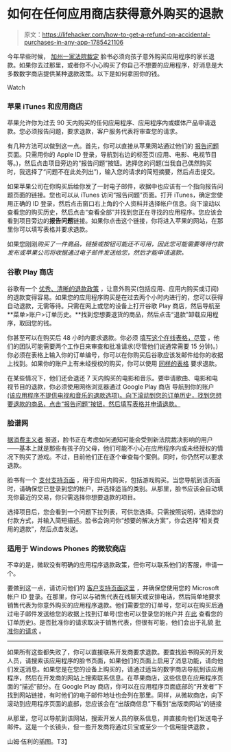 # 如何在任何应用商店获得意外购买的退款

> 原文：<https://lifehacker.com/how-to-get-a-refund-on-accidental-purchases-in-any-app-1785421106>

今年早些时候， [加州一家法院裁定](https://www.theguardian.com/technology/2016/jul/27/facebook-refund-children-app-purchases-lawsuit) 脸书必须向孩子意外购买应用程序的家长退款。如果你去过那里，或者你不小心购买了你自己不想要的应用程序，好消息是大多数数字商店提供某种退款政策。以下是如何拿回你的钱。

Watch

### 苹果 iTunes 和应用商店

苹果允许你为过去 90 天内购买的任何应用程序、应用程序内或媒体产品申请退款。您必须报告问题，要求退款，客户服务代表将审查您的请求。

有几种方法可以做到这一点。首先，你可以直接从苹果网站通过他们的 [报告问题](https://reportaproblem.apple.com/) 页面。只需用你的 Apple ID 登录，导航到右边的标签页(应用、电影、电视节目等。)，然后点击项目旁边的“报告问题”按钮。选择您的问题(当我自己偶然购买时，我选择了“问题不在此处列出”)，输入您的请求的简短摘要，然后点击提交。

如果苹果公司在你购买后给你发了一封电子邮件，收据中也应该有一个指向报告问题页面的链接。您也可以从 iTunes 访问“报告问题”页面。打开 iTunes，确定您使用正确的 ID 登录，然后点击窗口右上角的个人资料并选择帐户信息。向下滚动以查看您的购买历史，然后点击“查看全部”并找到您正在寻找的应用程序。您应该会看到项目旁边的**报告问题**链接。如果你点击这个链接，你将进入苹果的网站，在那里你可以填写表格并要求退款。

如果您刚刚*购买了一件商品，链接或按钮可能还不可用，因此您可能需要等待付款发布或苹果公司将收据通过电子邮件发送给您，然后才能申请退款。*

### 谷歌 Play 商店

谷歌有一个 [优秀、清晰的退款政策](https://support.google.com/googleplay/answer/2479637?hl=en) ，让意外购买(包括应用、应用内购买或订阅)的退款变得容易。如果您的应用程序购买是在过去两个小时内进行的，您可以获得自动退款，无需等待。只需在网上或您的设备上打开谷歌 Play 商店，然后导航至**菜单>账户>订单历史。**找到您想要退货的商品，然后点击“退款”卸载应用程序，取回您的钱。

你甚至可以在购买后 48 小时内要求退款。你必须 [填写这个在线表格，尽管](https://support.google.com/googleplay/contact/play_request_refund_apps?ctx=about_refunds_on_google_play&rd=1) ，他们的团队可能需要两个工作日来审查和批准请求(尽管他们说通常需要 15 分钟)。)你必须在表格上输入你的订单编号，你可以在你购买后谷歌应该发邮件给你的收据上找到。如果你的账户上有未经授权的购买，你可以使用 [同样的表格](https://support.google.com/googleplay/contact/play_request_refund_apps?ctx=about_refunds_on_google_play&rd=1) 要求退款。

在某些情况下，他们还会退还 7 天内购买的电影和音乐。要申请歌曲、电影和电视节目的退款，你必须使用网络浏览器通过 Google Play 商店 导航到你的账户 [(该应用程序不提供电视和音乐的退款选项)。向下滚动到您的订单历史，找到您想要退款的商品，点击“报告问题”按钮，然后填写表格并申请退款。](https://play.google.com/store/account)

### 脸谱网

[据消费主义者](https://consumerist.com/2016/07/27/if-your-kid-made-unapproved-app-purchases-using-facebook-you-could-get-a-refund/) 报道，脸书正在考虑如何通知可能会受到新法院裁决影响的用户——基本上就是那些有孩子的父母，他们可能不小心在应用程序内或未经授权的情况下购买了游戏。不过，目前他们正在逐个审查每个案例。同时，你仍然可以要求退款。

脸书有一个 [支付支持页面](https://www.facebook.com/help/contact/830921593618796) ，用于应用内购买，包括游戏购买。当您导航到该页面时，请确保您已登录到您的帐户，并选择适当的类别。从那里，脸书应该会自动填充你最近的交易，你只需选择你想要退款的项目。

选择项目后，您会看到一个问题下拉列表，可供您选择。只需按照说明，选择您的付款方式，并输入简短描述。脸书会询问你“想要的解决方案”，你会选择“相关费用的退款”，然后点击发送。

### 适用于 Windows Phones 的微软商店

不幸的是，微软没有明确的应用程序退款政策，但你可以联系他们的客服，申请一个。

要做到这一点，请访问他们的 [客户支持页面这里](https://partner.support.services.microsoft.com/en-us/contact/menu/billing/) ，并确保您使用您的 Microsoft 帐户 ID 登录。在那里，你可以与销售代表在线聊天或安排电话，然后简单地要求销售代表为你意外购买的应用程序退款。他们需要您的订单号，您可以在购买后通过电子邮件发送给您的收据上找到订单号(您也可以登录您的帐户并 [在此](https://account.microsoft.com/billing/orders) 查看您的订单历史)。是否批准你的请求取决于销售代表，但很有可能，他们会出于礼貌 [批准你的请求](https://www.reddit.com/r/Surface/comments/36lqcx/how_to_get_a_refund_for_a_windows_app_store/) 。

* * *

如果所有这些都失败了，你可以直接联系开发商要求退款。要查找脸书购买的开发人员，请搜索该应用程序的脸书页面，如果他们的页面上启用了消息功能，请向他们发送消息。如果您是在您的设备上购买的，请通过适当的数字商店导航到该应用程序，然后在开发商的网站上搜索联系信息。在苹果商店，这些信息在应用程序页面的“描述”部分。在 Google Play 商店，你可以在应用程序页面底部的“开发者”下找到网站链接，有时他们的电子邮件地址也会列在那里。同样，从微软商店，向下滚动到应用程序页面的底部，您应该会在“出版商信息”下看到“出版商网站”的链接

从那里，您可以导航到该网站，搜索开发人员的联系信息，并直接向他们发送电子邮件。这是一个长镜头，但一些开发商将通过贝宝或至少一个信用提供退款 。

山姆·伍利的插图。T3】